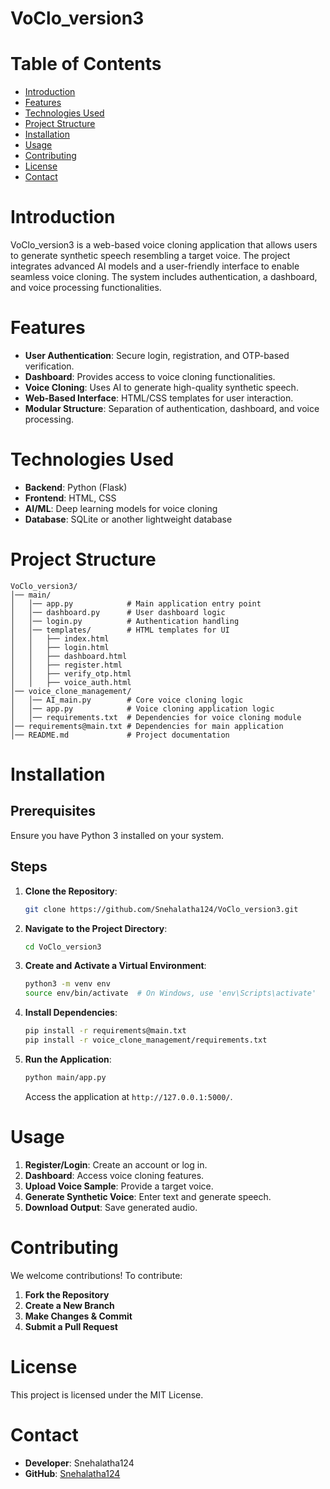# VoClo_version3

# Table of Contents

- [Introduction](#introduction)
- [Features](#features)
- [Technologies Used](#technologies-used)
- [Project Structure](#project-structure)
- [Installation](#installation)
- [Usage](#usage)
- [Contributing](#contributing)
- [License](#license)
- [Contact](#contact)

# Introduction

VoClo_version3 is a web-based voice cloning application that allows users to generate synthetic speech resembling a target voice. The project integrates advanced AI models and a user-friendly interface to enable seamless voice cloning. The system includes authentication, a dashboard, and voice processing functionalities.

# Features

- **User Authentication**: Secure login, registration, and OTP-based verification.
- **Dashboard**: Provides access to voice cloning functionalities.
- **Voice Cloning**: Uses AI to generate high-quality synthetic speech.
- **Web-Based Interface**: HTML/CSS templates for user interaction.
- **Modular Structure**: Separation of authentication, dashboard, and voice processing.

# Technologies Used

- **Backend**: Python (Flask)
- **Frontend**: HTML, CSS
- **AI/ML**: Deep learning models for voice cloning
- **Database**: SQLite or another lightweight database

# Project Structure

```
VoClo_version3/
│── main/
│   │── app.py            # Main application entry point
│   │── dashboard.py      # User dashboard logic
│   │── login.py          # Authentication handling
│   │── templates/        # HTML templates for UI
│   │   ├── index.html
│   │   ├── login.html
│   │   ├── dashboard.html
│   │   ├── register.html
│   │   ├── verify_otp.html
│   │   ├── voice_auth.html
│── voice_clone_management/
│   │── AI_main.py        # Core voice cloning logic
│   │── app.py            # Voice cloning application logic
│   │── requirements.txt  # Dependencies for voice cloning module
│── requirements@main.txt # Dependencies for main application
│── README.md             # Project documentation
```

# Installation

## Prerequisites

Ensure you have Python 3 installed on your system.

## Steps

1. **Clone the Repository**:
   ```bash
   git clone https://github.com/Snehalatha124/VoClo_version3.git
   ```
2. **Navigate to the Project Directory**:
   ```bash
   cd VoClo_version3
   ```
3. **Create and Activate a Virtual Environment**:
   ```bash
   python3 -m venv env
   source env/bin/activate  # On Windows, use 'env\Scripts\activate'
   ```
4. **Install Dependencies**:
   ```bash
   pip install -r requirements@main.txt
   pip install -r voice_clone_management/requirements.txt
   ```
5. **Run the Application**:
   ```bash
   python main/app.py
   ```
   Access the application at `http://127.0.0.1:5000/`.

# Usage

1. **Register/Login**: Create an account or log in.
2. **Dashboard**: Access voice cloning features.
3. **Upload Voice Sample**: Provide a target voice.
4. **Generate Synthetic Voice**: Enter text and generate speech.
5. **Download Output**: Save generated audio.

# Contributing

We welcome contributions! To contribute:

1. **Fork the Repository**
2. **Create a New Branch**
3. **Make Changes & Commit**
4. **Submit a Pull Request**

# License

This project is licensed under the MIT License.

# Contact

- **Developer**: Snehalatha124
- **GitHub**: [Snehalatha124](https://github.com/Snehalatha124)



